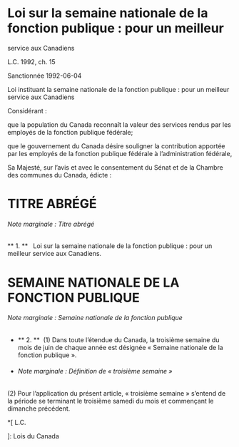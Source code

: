 #  Loi sur la semaine nationale de la fonction publique : pour un meilleur
service aux Canadiens

L.C.  1992, ch. 15

Sanctionnée 1992-06-04

Loi instituant la semaine nationale de la fonction publique : pour un meilleur
service aux Canadiens

Considérant :

que la population du Canada reconnaît la valeur des services rendus par les
employés de la fonction publique fédérale;

que le gouvernement du Canada désire souligner la contribution apportée par
les employés de la fonction publique fédérale à l’administration fédérale,

Sa Majesté, sur l’avis et avec le consentement du Sénat et de la Chambre des
communes du Canada, édicte :

#  TITRE ABRÉGÉ

######  Note marginale :  Titre abrégé

** 1\.  **    Loi sur la semaine nationale de la fonction publique : pour un meilleur service aux Canadiens. 

#  SEMAINE NATIONALE DE LA FONCTION PUBLIQUE

######  Note marginale :  Semaine nationale de la fonction publique

  * ** 2\.  **  (1) Dans toute l’étendue du Canada, la troisième semaine du mois de juin de chaque année est désignée « Semaine nationale de la fonction publique ». 

  * ######  Note marginale :  Définition de « troisième semaine » 

(2) Pour l’application du présent article,  « troisième semaine »  s’entend de
la période se terminant le troisième samedi du mois et commençant le dimanche
précédent.

  *[
  L.C.

 ]: Lois du Canada

